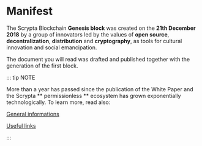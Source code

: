 # Manifest

The Scrypta Blockchain **Genesis block** was created on the **21th December 2018** by a group of innovators led by the values of **open source**, **decentralization**, **distribution** and **cryptography**, as tools for cultural innovation and social emancipation.

The document you will read was drafted and published together with the generation of the first block.

::: tip NOTE

More than a year has passed since the publication of the White Paper and the Scrypta ** permissionless ** ecosystem has grown exponentially technologically. To learn more, read also:

[General informations](../general-info/README.md)

[Useful links](../general-info/link.md)

:::